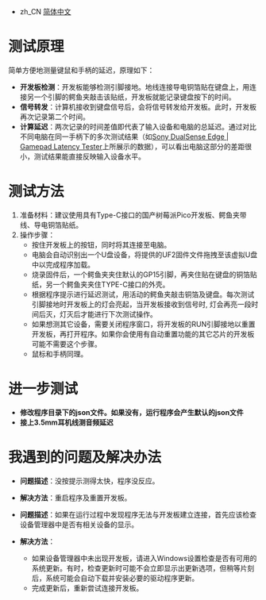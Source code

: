 - zh_CN [简体中文](README.zh_CN.md)

# 测试原理

简单方便地测量键鼠和手柄的延迟，原理如下：

- **开发板检测**：开发板能够检测引脚接地。地线连接导电铜箔贴在键盘上，用连接另一个引脚的鳄鱼夹敲击该贴纸，开发板就能记录键盘按下的时间。
- **信号转发**：计算机接收到键盘信号后，会将信号转发给开发板。此时，开发板再次记录第二个时间。
- **计算延迟**：两次记录的时间差值即代表了输入设备和电脑的总延迟。通过对比不同电脑在同一手柄下的多次测试结果（如[Sony DualSense Edge | Gamepad Latency Tester](https://gamepadla.com/sony-dualsense-edge.html)上所展示的数据），可以看出电脑这部分的差距很小，测试结果能直接反映输入设备水平。

# 测试方法

1. 准备材料：建议使用具有Type-C接口的国产树莓派Pico开发板、鳄鱼夹带线、导电铜箔贴纸。
2. 操作步骤：
   - 按住开发板上的按钮，同时将其连接至电脑。
   - 电脑会自动识别出一个U盘设备，将提供的UF2固件文件拖拽至该虚拟U盘中以完成程序加载。
   - 烧录固件后，一个鳄鱼夹夹住默认的GP15引脚，再夹住贴在键盘的铜箔贴纸，另一个鳄鱼夹夹住TYPE-C接口的外壳。
   - 根据程序提示进行延迟测试，用活动的鳄鱼夹敲击铜箔及键盘。每次测试引脚接地时开发板上的灯会亮起，当开发板接收到信号时, 灯会再亮一段时间后灭，灯灭后才能进行下次测试操作。
   - 如果想测其它设备，需要关闭程序窗口，将开发板的RUN引脚接地以重置开发板，再打开程序。如果你会使用有自动重置功能的其它芯片的开发板可能不需要这个步骤。
   - 鼠标和手柄同理。

# 进一步测试


- **修改程序目录下的json文件。如果没有，运行程序会产生默认的json文件**
- **接上3.5mm耳机线测音频延迟**

# 我遇到的问题及解决办法
- **问题描述**：没按提示测得太快，程序没反应。
- **解决方法**：重启程序及重置开发板。


- **问题描述**：如果在运行过程中发现程序无法与开发板建立连接，首先应该检查设备管理器中是否有相关设备的显示。
- **解决方法**：
   - 如果设备管理器中未出现开发板，请进入Windows设置检查是否有可用的系统更新。有时，检查更新时可能不会立即显示出更新选项，但稍等片刻后，系统可能会自动下载并安装必要的驱动程序更新。
   - 完成更新后，重新尝试连接开发板。
